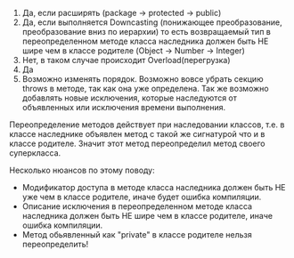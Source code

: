 1) Да, если расширять (package -> protected -> public)
2) Да, если выполняется Downcasting (понижающее преобразование, преобразование вниз по иерархии) то есть возвращаемый тип в переопределенном методе класса наследника должен быть НЕ шире чем в классе родителе (Object -> Number -> Integer)
3) Нет, в таком случае происходит Overload(перегрузка)
4) Да
5) Возможно изменять порядок. Возможно вовсе убрать секцию throws в методе, так как она уже определена. Так же возможно добавлять новые исключения, которые наследуются от объявленных или исключения времени выполнения.

Переопределение методов действует при наследовании классов, т.е. в классе наследнике объявлен метод с такой же сигнатурой что и в классе родителе. Значит этот метод переопределил метод своего суперкласса.

Несколько нюансов по этому поводу:
- Модификатор доступа в методе класса наследника должен быть НЕ уже чем в классе родителе, иначе будет ошибка компиляции.
- Описание исключения в переопределенном методе класса наследника должен быть НЕ шире чем в классе родителе, иначе ошибка компиляции.
- Метод обьявленный как "private" в классе родителе нельзя переопределить!